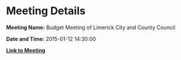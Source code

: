 # Meeting Details

**Meeting Name:** Budget Meeting of Limerick City and County Council

**Date and Time:** 2015-01-12 14:30:00

**[Link to Meeting](https://www.limerick.ie/council/whats-on/budget-meeting-limerick-city-and-county-council-0)**
